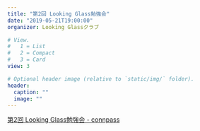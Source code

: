 ```yaml
---
title: "第2回 Looking Glass勉強会"
date: "2019-05-21T19:00:00"
organizer: Looking Glassクラブ

# View.
#   1 = List
#   2 = Compact
#   3 = Card
view: 3

# Optional header image (relative to `static/img/` folder).
header:
  caption: ""
  image: ""
---
```


[第2回 Looking Glass勉強会 - connpass](https://lookingglass.connpass.com/event/123727/)
